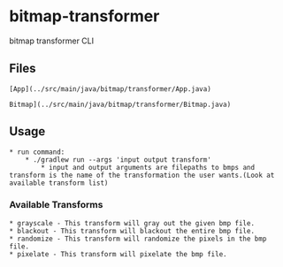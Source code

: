 # bitmap-transformer
bitmap transformer CLI

## Files
    [App](../src/main/java/bitmap/transformer/App.java)
    
    Bitmap](../src/main/java/bitmap/transformer/Bitmap.java)

## Usage
    * run command:
        * ./gradlew run --args 'input output transform'
            * input and output arguments are filepaths to bmps and transform is the name of the transformation the user wants.(Look at available transform list)


### Available Transforms
    * grayscale - This transform will gray out the given bmp file.
    * blackout - This transform will blackout the entire bmp file.
    * randomize - This transform will randomize the pixels in the bmp file.
    * pixelate - This transform will pixelate the bmp file.
